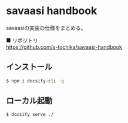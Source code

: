 # savaasi handbook

savaasiの実装の仕様をまとめる。

■ リポジトリ <br/>
https://github.com/s-tochika/savaasi-handbook



## インストール

```bash
$ npm i docsify-cli -g
```


## ローカル起動


```bash
$ docsify serve ./
```